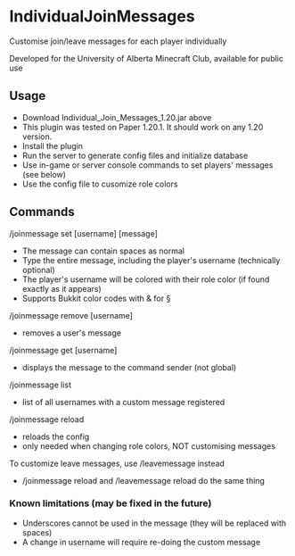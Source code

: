 # IndividualJoinMessages
Customise join/leave messages for each player individually

Developed for the University of Alberta Minecraft Club, available for public use

## Usage
- Download Individual_Join_Messages_1.20.jar above
- This plugin was tested on Paper 1.20.1. It should work on any 1.20 version.
- Install the plugin
- Run the server to generate config files and initialize database
- Use in-game or server console commands to set players' messages (see below)
- Use the config file to cusomize role colors

## Commands
/joinmessage set [username] [message]
 - The message can contain spaces as normal
 - Type the entire message, including the player's username (technically optional)
 - The player's username will be colored with their role color (if found exactly as it appears)
 - Supports Bukkit color codes with \& for §

/joinmessage remove [username]
 - removes a user's message

/joinmessage get [username]
 - displays the message to the command sender (not global)

/joinmessage list
 - list of all usernames with a custom message registered

/joinmessage reload
 - reloads the config
 - only needed when changing role colors, NOT customising messages

To customize leave messages, use /leavemessage instead
 - /joinmessage reload and /leavemessage reload do the same thing


### Known limitations (may be fixed in the future)
 - Underscores cannot be used in the message (they will be replaced with spaces)
 - A change in username will require re-doing the custom message
